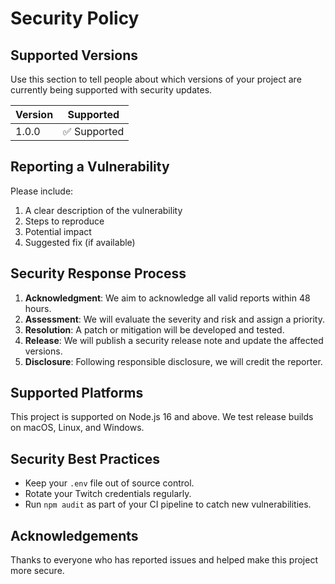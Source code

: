 # Security Policy

## Supported Versions

Use this section to tell people about which versions of your project are
currently being supported with security updates.

| Version | Supported   |
| ------- | ----------- |
| 1.0.0   | ✅ Supported |

## Reporting a Vulnerability

Please include:

1. A clear description of the vulnerability
2. Steps to reproduce
3. Potential impact
4. Suggested fix (if available)

## Security Response Process

1. **Acknowledgment**: We aim to acknowledge all valid reports within 48 hours.
2. **Assessment**: We will evaluate the severity and risk and assign a priority.
3. **Resolution**: A patch or mitigation will be developed and tested.
4. **Release**: We will publish a security release note and update the affected versions.
5. **Disclosure**: Following responsible disclosure, we will credit the reporter.

## Supported Platforms

This project is supported on Node.js 16 and above. We test release builds
on macOS, Linux, and Windows.

## Security Best Practices

* Keep your `.env` file out of source control.
* Rotate your Twitch credentials regularly.
* Run `npm audit` as part of your CI pipeline to catch new vulnerabilities.

## Acknowledgements

Thanks to everyone who has reported issues and helped make this project more secure.
